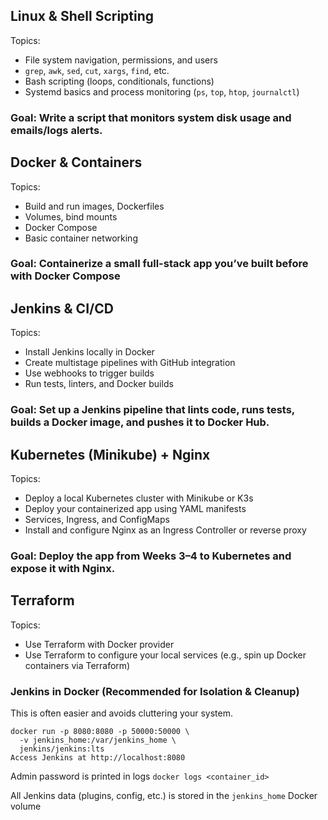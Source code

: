 ## Linux & Shell Scripting
Topics:
- File system navigation, permissions, and users
- `grep`, `awk`, `sed`, `cut`, `xargs`, `find`, etc.
- Bash scripting (loops, conditionals, functions)
- Systemd basics and process monitoring (`ps`, `top`, `htop`, `journalctl`)

### Goal: Write a script that monitors system disk usage and emails/logs alerts.

## Docker & Containers
Topics:
- Build and run images, Dockerfiles
- Volumes, bind mounts
- Docker Compose
- Basic container networking

### Goal: Containerize a small full-stack app you’ve built before with Docker Compose

## Jenkins & CI/CD
Topics:
- Install Jenkins locally in Docker
- Create multistage pipelines with GitHub integration
- Use webhooks to trigger builds
- Run tests, linters, and Docker builds

### Goal: Set up a Jenkins pipeline that lints code, runs tests, builds a Docker image, and pushes it to Docker Hub.

## Kubernetes (Minikube) + Nginx
Topics:
- Deploy a local Kubernetes cluster with Minikube or K3s
- Deploy your containerized app using YAML manifests
- Services, Ingress, and ConfigMaps
- Install and configure Nginx as an Ingress Controller or reverse proxy

### Goal: Deploy the app from Weeks 3–4 to Kubernetes and expose it with Nginx.

## Terraform
Topics:
- Use Terraform with Docker provider
- Use Terraform to configure your local services (e.g., spin up Docker containers via Terraform)

### Jenkins in Docker (Recommended for Isolation & Cleanup)
This is often easier and avoids cluttering your system.

```
docker run -p 8080:8080 -p 50000:50000 \
  -v jenkins_home:/var/jenkins_home \
  jenkins/jenkins:lts
Access Jenkins at http://localhost:8080
```

Admin password is printed in logs `docker logs <container_id>`

All Jenkins data (plugins, config, etc.) is stored in the `jenkins_home` Docker volume

